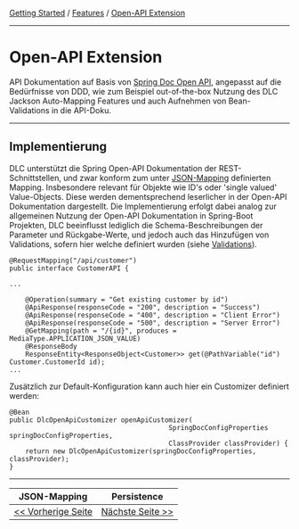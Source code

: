 [Getting Started](../index.md) / [Features](../features.md) / [Open-API Extension](open_api_extension.md)

---

# Open-API Extension
API Dokumentation auf Basis von [Spring Doc Open API](https://springdoc.org/), angepasst auf die Bedürfnisse von DDD,
wie zum Beispiel out-of-the-box Nutzung des DLC Jackson Auto-Mapping Features und auch Aufnehmen von Bean-Validations 
in die API-Doku.

---

## Implementierung
DLC unterstützt die Spring Open-API Dokumentation der REST-Schnittstellen,
und zwar konform zum unter [JSON-Mapping](json_mapping.md) definierten Mapping.
Insbesondere relevant für Objekte wie ID's oder 'single valued' Value-Objects.
Diese werden dementsprechend leserlicher in der Open-API Dokumentation dargestellt.
Die Implementierung erfolgt dabei analog zur allgemeinen Nutzung der Open-API Dokumentation
in Spring-Boot Projekten, DLC beeinflusst lediglich die Schema-Beschreibungen der Parameter und
Rückgabe-Werte, und jedoch auch das Hinzufügen von Validations, sofern hier welche definiert wurden (siehe [Validations](validation_support.md)).

```
@RequestMapping("/api/customer")
public interface CustomerAPI {

...

    @Operation(summary = "Get existing customer by id")
    @ApiResponse(responseCode = "200", description = "Success")
    @ApiResponse(responseCode = "400", description = "Client Error")
    @ApiResponse(responseCode = "500", description = "Server Error")
    @GetMapping(path = "/{id}", produces = MediaType.APPLICATION_JSON_VALUE)
    @ResponseBody
    ResponseEntity<ResponseObject<Customer>> get(@PathVariable("id") Customer.CustomerId id);
...
```

Zusätzlich zur Default-Konfiguration kann auch hier ein Customizer definiert werden:
```
@Bean
public DlcOpenApiCustomizer openApiCustomizer(
                                        SpringDocConfigProperties springDocConfigProperties,
                                        ClassProvider classProvider) {
    return new DlcOpenApiCustomizer(springDocConfigProperties, classProvider);
}
```

---

|            **JSON-Mapping**             |           **Persistence**            |
|:---------------------------------------:|:------------------------------------:|
| [<< Vorherige Seite](./json_mapping.md) | [Nächste Seite >>](./persistence.md) |
